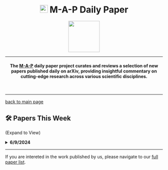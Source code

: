 <h1 align="center"><img src="https://cdn-avatars.huggingface.co/v1/production/uploads/63839e9962badff4326cf360/k4Q7R4XLDMp_1VF4C6GEd.jpeg" width="25"> M-A-P Daily Paper</h1>
<p align="center">
<a href="https://github.com/DenverCoder1/readme-typing-svg"><img src="https://media.giphy.com/media/Rn26lWjqA0uUU/giphy.gif" width="100"></a>
</p>
<hr/>
<h4 align="center">The <a href=https://m-a-p.ai>M-A-P</a> daily paper project curates and reviews a selection of new papers published daily on arXiv, providing insightful commentary on cutting-edge research across various scientific disciplines.</h4>
<br>
<hr/>

[back to main page](https://m-a-p.ai/DailyPaper)


## 🛠️ Papers This Week 

(Expand to View)



<details>
<summary> <b>6/9/2024</b> </summary>

<table class="center">

| Paper | Comments |
|:-------------|:-------------|
| 100 instances is all you need: predicting the success of a new LLM on unseen data by testing on a few instances | - |
| xLAM: A Family of Large Action Models to Empower AI Agent Systems | - |
| Planning In Natural Language Improves LLM Search For Code Generation | - |
| Game On: Towards Language Models as RL Experimenters | - |
| Report Cards: Qualitative Evaluation of Language Models Using Natural Language Summaries | - |
| ATTENTION HEADS OF LARGE LANGUAGE MODELS: A SURVEY | - |

</table>

</details>
<hr/>

If you are intereted in the work published by us, please navigate to our [full paper list](https://huggingface.co/collections/m-a-p/m-a-p-full-paper-list-65e070a694c7b01c5547fbff).

